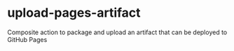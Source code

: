 # upload-pages-artifact
Composite action to package and upload an artifact that can be deployed to GitHub Pages
